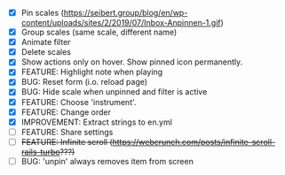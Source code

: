 - [x] Pin scales (https://seibert.group/blog/en/wp-content/uploads/sites/2/2019/07/Inbox-Anpinnen-1.gif)
- [x] Group scales (same scale, different name)
- [x] Animate filter
- [x] Delete scales
- [x] Show actions only on hover. Show pinned icon permanently.
- [x] FEATURE: Highlight note when playing
- [x] BUG: Reset form (i.o. reload page)
- [x] BUG: Hide scale when unpinned and filter is active
- [x] FEATURE: Choose 'instrument'.
- [x] FEATURE: Change order
- [x] IMPROVEMENT: Extract strings to en.yml
- [ ] FEATURE: Share settings
- [ ] ~~FEATURE: Infinite scroll (https://webcrunch.com/posts/infinite-scroll-rails-turbo???)~~
- [ ] BUG: 'unpin' always removes item from screen
